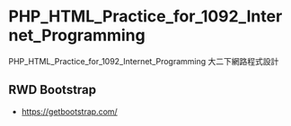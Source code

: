 # PHP_HTML_Practice_for_1092_Internet_Programming
 PHP_HTML_Practice_for_1092_Internet_Programming 大二下網路程式設計

## RWD Bootstrap
+ https://getbootstrap.com/